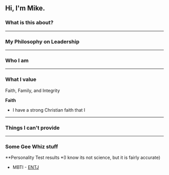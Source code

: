 ## Hi, I'm Mike.




### What is this about?


---
### My Philosophy on Leadership 


---
### Who I am



---
### What I value

Faith, Family, and Integrity

**Faith**
- I have a strong Christian faith that I 

---
### Things I can't provide

---


### Some Gee Whiz stuff

**Personality Test results
*(I know its not science, but it is fairly accurate)
- MBTI - [ENTJ](https://www.16personalities.com/entj-personality)
